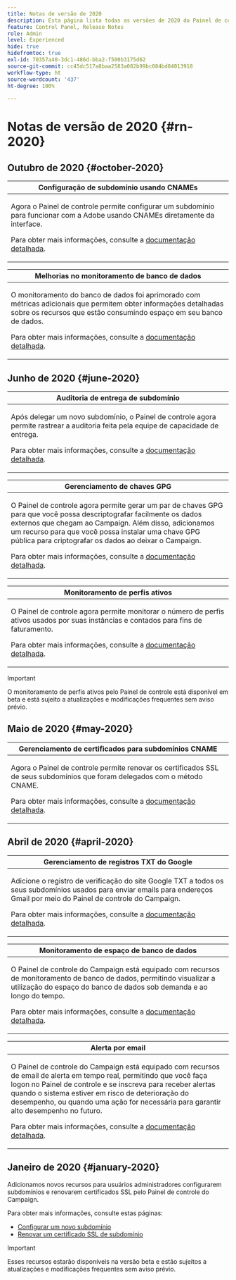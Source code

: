 ```yaml
---
title: Notas de versão de 2020
description: Esta página lista todas as versões de 2020 do Painel de controle.
feature: Control Panel, Release Notes
role: Admin
level: Experienced
hide: true
hidefromtoc: true
exl-id: 70357a40-3dc1-486d-bba2-f500b3175d62
source-git-commit: cc45dc517a8baa2583a082b99bc084bd84013918
workflow-type: ht
source-wordcount: '437'
ht-degree: 100%

---
```


# Notas de versão de 2020 {#rn-2020}

## Outubro de 2020 {#october-2020}

<table>
<thead>
<tr>
<th><strong>Configuração de subdomínio usando CNAMEs</strong><br/></th>
</tr>
</thead>
<tbody>
<tr>
<td>
<p>Agora o Painel de controle permite configurar um subdomínio para funcionar com a Adobe usando CNAMEs diretamente da interface.</p><p>Para obter mais informações, consulte a <a href="../subdomains-certificates/using/setting-up-new-subdomain.md">documentação detalhada</a>.</p>
</td>
</tr>
</tbody>
</table>

<table>
<thead>
<tr>
<th><strong>Melhorias no monitoramento de banco de dados</strong><br/></th>
</tr>
</thead>
<tbody>
<tr>
<td>
<p>O monitoramento do banco de dados foi aprimorado com métricas adicionais que permitem obter informações detalhadas sobre os recursos que estão consumindo espaço em seu banco de dados.</p><p>Para obter mais informações, consulte a <a href="../performance-monitoring/using/database-monitoring.md">documentação detalhada</a>.</p>
</td>
</tr>
</tbody>
</table>

## Junho de 2020 {#june-2020}

<table>
<thead>
<tr>
<th><strong>Auditoria de entrega de subdomínio</strong><br/></th>
</tr>
</thead>
<tbody>
<tr>
<td>
<p>Após delegar um novo subdomínio, o Painel de controle agora permite rastrear a auditoria feita pela equipe de capacidade de entrega.</p><p>Para obter mais informações, consulte a <a href="../subdomains-certificates/using/setting-up-new-subdomain.md">documentação detalhada</a>.</p>
</td>
</tr>
</tbody>
</table>

<table>
<thead>
<tr>
<th><strong>Gerenciamento de chaves GPG</strong><br/></th>
</tr>
</thead>
<tbody>
<tr>
<td>
<p>O Painel de controle agora permite gerar um par de chaves GPG para que você possa descriptografar facilmente os dados externos que chegam ao Campaign. Além disso, adicionamos um recurso para que você possa instalar uma chave GPG pública para criptografar os dados ao deixar o Campaign.</p><p>Para obter mais informações, consulte a <a href="../instances-settings/using/gpg-keys-management.md">documentação detalhada</a>.</p>
</td>
</tr>
</tbody>
</table>

<table>
<thead>
<tr>
<th><strong>Monitoramento de perfis ativos</strong><br/></th>
</tr>
</thead>
<tbody>
<tr>
<td>
<p>O Painel de controle agora permite monitorar o número de perfis ativos usados por suas instâncias e contados para fins de faturamento.</p><p>Para obter mais informações, consulte a <a href="../performance-monitoring/using/active-profiles-monitoring.md">documentação detalhada</a>.</p>
</td>
</tr>
</tbody>
</table>

>[!IMPORTANT]
>
>O monitoramento de perfis ativos pelo Painel de controle está disponível em beta e está sujeito a atualizações e modificações frequentes sem aviso prévio.

## Maio de 2020 {#may-2020}

<table>
<thead>
<tr>
<th><strong>Gerenciamento de certificados para subdomínios CNAME</strong><br/></th>
</tr>
</thead>
<tbody>
<tr>
<td>
<p>Agora o Painel de controle permite renovar os certificados SSL de seus subdomínios que foram delegados com o método CNAME.</p><p>Para obter mais informações, consulte a <a href="../subdomains-certificates/using/renewing-subdomain-certificate.md">documentação detalhada</a>.</p>
</td>
</tr>
</tbody>
</table>

## Abril de 2020 {#april-2020}

<table>
<thead>
<tr>
<th><strong>Gerenciamento de registros TXT do Google</strong><br/></th>
</tr>
</thead>
<tbody>
<tr>
<td>
<p>Adicione o registro de verificação do site Google TXT a todos os seus subdomínios usados para enviar emails para endereços Gmail por meio do Painel de controle do Campaign.</p><p>Para obter mais informações, consulte a <a href="../subdomains-certificates/using/managing-txt-records.md">documentação detalhada</a>.</p>
</td>
</tr>
</tbody>
</table>

<table>
<thead>
<tr>
<th><strong>Monitoramento de espaço de banco de dados</strong><br/></th>
</tr>
</thead>
<tbody>
<tr>
<td>
<p>O Painel de controle do Campaign está equipado com recursos de monitoramento de banco de dados, permitindo visualizar a utilização do espaço do banco de dados sob demanda e ao longo do tempo.</p><p>Para obter mais informações, consulte a <a href="../performance-monitoring/using/database-monitoring.md">documentação detalhada</a>.</p>
</td>
</tr>
</tbody>
</table>

<table>
<thead>
<tr>
<th><strong>Alerta por email</strong><br/></th>
</tr>
</thead>
<tbody>
<tr>
<td>
<p>O Painel de controle do Campaign está equipado com recursos de email de alerta em tempo real, permitindo que você faça logon no Painel de controle e se inscreva para receber alertas quando o sistema estiver em risco de deterioração do desempenho, ou quando uma ação for necessária para garantir alto desempenho no futuro.</p><p>Para obter mais informações, consulte a <a href="../performance-monitoring/using/email-alerting.md">documentação detalhada</a>.</p>
</td>
</tr>
</tbody>
</table>

## Janeiro de 2020 {#january-2020}

Adicionamos novos recursos para usuários administradores configurarem subdomínios e renovarem certificados SSL pelo Painel de controle do Campaign.

Para obter mais informações, consulte estas páginas:
* [Configurar um novo subdomínio](../subdomains-certificates/using/setting-up-new-subdomain.md)
* [Renovar um certificado SSL de subdomínio](../subdomains-certificates/using/renewing-subdomain-certificate.md)

>[!IMPORTANT]
>
>Esses recursos estarão disponíveis na versão beta e estão sujeitos a atualizações e modificações frequentes sem aviso prévio.
